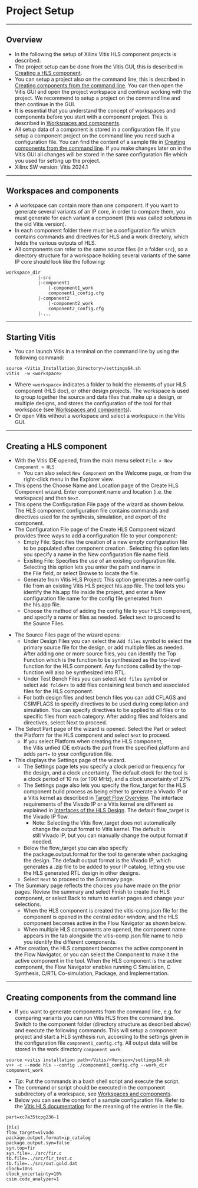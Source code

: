 # Project Setup


---
## Overview
* In the following the setup of Xilinx Vitis HLS component projects is described.
* The project setup can be done from the Vitis GUI, this is described in [Creating a HLS component](#creating-a-hls-component). 
* You can setup a project also on the command line, this is described in [Creating components from the command line](#creating-components-from-the-command-line). You can then open the Vitis GUI and open the project workspace and continue working with the project. We recommend to setup a project on the command line and then continue in the GUI.
* It is essential that you understand the concept of workspaces and components before you start with a component project. This is described in [Workspaces and components](#workspaces-and-components).
* All setup data of a component is stored in a configuration file. If you setup a component project on the command line you need such a configuration file. You can find the content of a sample file in [Creating components from the command line](#creating-components-from-the-command-line). If you make changes later on in the Vitis GUI all changes will be stored in the same configuration file which you used for setting up the project.
* Xilinx SW version: Vitis 2024.1


---
## Workspaces and components
* A workspace can contain more than one component. If you want to generate several variants of an IP core, in order to compare them, you must generate for each variant a component (this was called _solutions_ in the old Vitis version).
* In each component folder there must be a configuration file which contains commands and directives for HLS and a work directory, which holds the various outputs of HLS.
* All components can refer to the same source files (in a folder `src`), so a directory structure for a workspace holding several variants of the same IP core should look like the following:
```
workspace_dir
			|-src
			|-component1
				|-component1_work
				component1_config.cfg
			|-component2
				|-component2_work
				component2_config.cfg
			|-...
```

---
## Starting Vitis
* You can launch Vitis in a terminal on the command line by using the following command:

```
source <Vitis_Installation_Directory>/settings64.sh
vitis  -w <workspace>
```
* Where `<workspace>` indicates a folder to hold the elements of your HLS component (HLS doc), or other design projects. The workspace is used to group together the source and data files that make up a design, or multiple designs, and stores the configuration of the tool for that workspace (see [Workspaces and components](#workspaces-and-components)).
* Or open Vitis without a workspace and select a workspace in the Vitis GUI.

---
## Creating a HLS component

* With the Vitis IDE opened, from the main menu select `File > New Component > HLS` 
	* You can also select `New Component` on the Welcome page, or from the right-click menu in the Explorer view.
* This opens the Choose Name and Location page of the Create HLS Component wizard. Enter component name and location (i.e. the workspace) and then `Next`.
* This opens the Configuration File page of the wizard as shown below. The HLS component configuration file contains commands and directives used for the synthesis, simulation, and export of the component.
* The Configuration File page of the Create HLS Component wizard provides three ways to add a configuration file to your component:
	* Empty File: Specifies the creation of a new empty configuration file to be populated after component creation . Selecting this option lets you specify a name in the New configuration file name field.
	- Existing File: Specifies the use of an existing configuration file. Selecting this option lets you enter the path and name in the File field, or select Browse to locate the file.
	- Generate from Vitis HLS Project: This option generates a new config file from an existing Vitis HLS project hls.app file. The tool lets you identify the hls.app file inside the project, and enter a New configuration file name for the config file generated from the hls.app file.
	- Choose the method of adding the config file to your HLS component, and specify a name or files as needed. Select `Next` to proceed to the Source Files.
- The Source Files page of the wizard opens:
	- Under Design Files you can select the `Add files` symbol to select the primary source file for the design, or add multiple files as needed. After adding one or more source files, you can identify the Top Function which is the function to be synthesized as the top-level function for the HLS component. Any functions called by the top-function will also be synthesized into RTL.
	- Under Test Bench Files you can select `Add files` symbol or select `Add folders` to add files containing test bench and associated files for the HLS component.
	- For both design files and test bench files you can add CFLAGS and CSIMFLAGS to specify directives to be used during compilation and simulation. You can specify directives to be applied to all files or to specific files from each category. After adding files and folders and directives, select Next to proceed.
- The Select Part page of the wizard is opened. Select the Part or select the Platform for the HLS component and select `Next` to proceed. 
	- If you select Platform when creating the HLS component, the Vitis unfied IDE extracts the part from the specified platform and adds `part=` to your configuration file.
- This displays the Settings page of the wizard. 
	- The Settings page lets you specify a clock period or frequency for the design, and a clock uncertainty. The default clock for the tool is a clock period of 10 ns (or 100 MHz), and a clock uncertainty of 27%
	- The Settings page also lets you specify the flow_target for the HLS component build process as being either to generate a Vivado IP or a Vitis kernel as described in [Target Flow Overview](https://docs.amd.com/r/4lwvWeCi9jb~DWzdfWuVQQ/P4DbGaxyPEWYEJfsO7o1Dw). The interface requirements of the Vivado IP or a Vitis kernel are different as explained in [Interfaces of the HLS Design](https://docs.amd.com/r/4lwvWeCi9jb~DWzdfWuVQQ/wEdlxulOAT50bjDEn06U5Q). The default flow_target is the Vivado IP flow.
		- Note: Selecting the Vitis flow_target does not automatically change the output format to Vitis kernel. The default is still Vivado IP, but you can manually change the output format if needed.
	- Below the flow_target you can also specify the package.output.format for the tool to generate when packaging the design. The default output format is the Vivado IP, which generates a .zip file to be added to your IP catalog, letting you use the HLS generated RTL design in other designs.
	- Select `Next` to proceed to the Summary page.
- The Summary page reflects the choices you have made on the prior pages. Review the summary and select Finish to create the HLS component, or select Back to return to earlier pages and change your selections.
	- When the HLS component is created the vitis-comp.json file for the component is opened in the central editor window, and the HLS component becomes active in the Flow Navigator as shown below.
	- When multiple HLS components are opened, the component name appears in the tab alongside the vitis-comp.json file name to help you identify the different components.
- After creation, the HLS component becomes the active component in the Flow Navigator, or you can select the Component to make it the active component in the tool. When the HLS component is the active component, the Flow Navigator enables running C Simulation, C Synthesis, C/RTL Co-simulation, Package, and Implementation.

---
## Creating components from the command line
* If you want to generate components from the command line, e.g. for comparing variants you can run Vitis HLS from the command line. Switch to the component folder (directory structure as described above) and execute the following commands. This will setup a component project and start a HLS synthesis run, according to the settings given in the configuration file  `component1_config.cfg`. All output data will be stored in the work directory `component_work`.
  
```
source <vitis installation path>/Vitis/<Version>/settings64.sh
v++ -c --mode hls --config ./component1_config.cfg --work_dir component_work
```

* _Tip_: Put the commands in a bash shell script and execute the script.
* The command or script should be executed in the component subdirectory of a workspace, see [Workspaces and components](#workspaces-and-components).
* Below you can see the content of a sample configuration file. Refer to the [Vitis HLS documentation](https://docs.amd.com/r/en-US/ug1399-vitis-hls/HLS-Config-File-Commands) for the meaning of the entries in the file.
```
part=xc7a35tcpg236-1

[hls]
flow_target=vivado
package.output.format=ip_catalog
package.output.syn=false
syn.top=fir
syn.file=../src/fir.c
tb.file=../src/fir_test.c
tb.file=../src/out.gold.dat
clock=10ns
clock_uncertainty=10%
csim.code_analyzer=1
```
